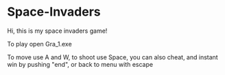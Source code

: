 # Space-Invaders
Hi, this is my space invaders game!

To play open Gra_1.exe

To move use A and W, to shoot use Space, you can also cheat, and instant win by pushing "end", or back to menu with escape
